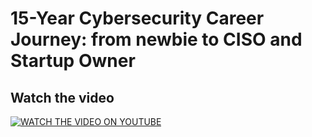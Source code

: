 # 15-Year Cybersecurity Career Journey: from newbie to CISO and Startup Owner


## Watch the video

[![WATCH THE VIDEO ON YOUTUBE](https://img.youtube.com/vi/HKVp5g_ohwo/1.jpg)](https://www.youtube.com/watch?v=HKVp5g_ohwo)






